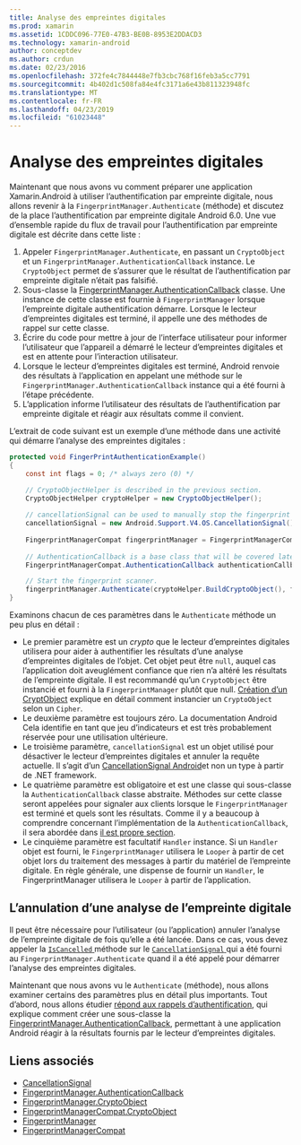 ```yaml
---
title: Analyse des empreintes digitales
ms.prod: xamarin
ms.assetid: 1CDDC096-77E0-47B3-BE0B-8953E2DDACD3
ms.technology: xamarin-android
author: conceptdev
ms.author: crdun
ms.date: 02/23/2016
ms.openlocfilehash: 372fe4c7844448e7fb3cbc768f16feb3a5cc7791
ms.sourcegitcommit: 4b402d1c508fa84e4fc3171a6e43b811323948fc
ms.translationtype: MT
ms.contentlocale: fr-FR
ms.lasthandoff: 04/23/2019
ms.locfileid: "61023448"
---
```

# <a name="scanning-for-fingerprints"></a>Analyse des empreintes digitales

Maintenant que nous avons vu comment préparer une application Xamarin.Android à utiliser l’authentification par empreinte digitale, nous allons revenir à la `FingerprintManager.Authenticate` (méthode) et discutez de la place l’authentification par empreinte digitale Android 6.0. Une vue d’ensemble rapide du flux de travail pour l’authentification par empreinte digitale est décrite dans cette liste :

1. Appeler `FingerprintManager.Authenticate`, en passant un `CryptoObject` et un `FingerprintManager.AuthenticationCallback` instance. Le `CryptoObject` permet de s’assurer que le résultat de l’authentification par empreinte digitale n’était pas falsifié. 
2. Sous-classe la [FingerprintManager.AuthenticationCallback](https://developer.android.com/reference/android/hardware/fingerprint/FingerprintManager.AuthenticationCallback.html) classe. Une instance de cette classe est fournie à `FingerprintManager` lorsque l’empreinte digitale authentification démarre. Lorsque le lecteur d’empreintes digitales est terminé, il appelle une des méthodes de rappel sur cette classe.
3. Écrire du code pour mettre à jour de l’interface utilisateur pour informer l’utilisateur que l’appareil a démarré le lecteur d’empreintes digitales et est en attente pour l’interaction utilisateur. 
4. Lorsque le lecteur d’empreintes digitales est terminé, Android renvoie des résultats à l’application en appelant une méthode sur le `FingerprintManager.AuthenticationCallback` instance qui a été fourni à l’étape précédente.
5. L’application informe l’utilisateur des résultats de l’authentification par empreinte digitale et réagir aux résultats comme il convient. 

L’extrait de code suivant est un exemple d’une méthode dans une activité qui démarre l’analyse des empreintes digitales :

```csharp
protected void FingerPrintAuthenticationExample()
{
    const int flags = 0; /* always zero (0) */

    // CryptoObjectHelper is described in the previous section.
    CryptoObjectHelper cryptoHelper = new CryptoObjectHelper();    
    
    // cancellationSignal can be used to manually stop the fingerprint scanner. 
    cancellationSignal = new Android.Support.V4.OS.CancellationSignal();
    
    FingerprintManagerCompat fingerprintManager = FingerprintManagerCompat.From(this);
    
    // AuthenticationCallback is a base class that will be covered later on in this guide.
    FingerprintManagerCompat.AuthenticationCallback authenticationCallback = new MyAuthCallbackSample(this);

    // Start the fingerprint scanner.
    fingerprintManager.Authenticate(cryptoHelper.BuildCryptoObject(), flags, cancellationSignal, authenticationCallback, null);
}
```

Examinons chacun de ces paramètres dans le `Authenticate` méthode un peu plus en détail :

* Le premier paramètre est un _crypto_ que le lecteur d’empreintes digitales utilisera pour aider à authentifier les résultats d’une analyse d’empreintes digitales de l’objet. Cet objet peut être `null`, auquel cas l’application doit aveuglément confiance que rien n’a altéré les résultats de l’empreinte digitale. Il est recommandé qu’un `CryptoObject` être instancié et fourni à la `FingerprintManager` plutôt que null. [Création d’un CryptObject](~/android/platform/fingerprint-authentication/creating-a-cryptoobject.md) explique en détail comment instancier un `CryptoObject` selon un `Cipher`.
* Le deuxième paramètre est toujours zéro. La documentation Android Cela identifie en tant que jeu d’indicateurs et est très probablement réservée pour une utilisation ultérieure. 
* Le troisième paramètre, `cancellationSignal` est un objet utilisé pour désactiver le lecteur d’empreintes digitales et annuler la requête actuelle. Il s’agit d’un [CancellationSignal Android](https://developer.android.com/reference/android/os/CancellationSignal.html)et non un type à partir de .NET framework.
* Le quatrième paramètre est obligatoire et est une classe qui sous-classe la `AuthenticationCallback` classe abstraite. Méthodes sur cette classe seront appelées pour signaler aux clients lorsque le `FingerprintManager` est terminé et quels sont les résultats. Comme il y a beaucoup à comprendre concernant l’implémentation de la `AuthenticationCallback`, il sera abordée dans [il est propre section](~/android/platform/fingerprint-authentication/fingerprint-authentication-callbacks.md).
* Le cinquième paramètre est facultatif `Handler` instance. Si un `Handler` objet est fourni, le `FingerprintManager` utilisera le `Looper` à partir de cet objet lors du traitement des messages à partir du matériel de l’empreinte digitale. En règle générale, une dispense de fournir un `Handler`, le FingerprintManager utilisera le `Looper` à partir de l’application.

## <a name="cancelling-a-fingerprint-scan"></a>L’annulation d’une analyse de l’empreinte digitale

Il peut être nécessaire pour l’utilisateur (ou l’application) annuler l’analyse de l’empreinte digitale de fois qu’elle a été lancée. Dans ce cas, vous devez appeler la [ `IsCancelled` ](https://developer.android.com/reference/android/os/CancellationSignal.html#isCanceled()) méthode sur le [ `CancellationSignal` ](https://developer.android.com/reference/android/os/CancellationSignal.html) qui a été fourni au `FingerprintManager.Authenticate` quand il a été appelé pour démarrer l’analyse des empreintes digitales.

Maintenant que nous avons vu le `Authenticate` (méthode), nous allons examiner certains des paramètres plus en détail plus importants. Tout d’abord, nous allons étudier [répond aux rappels d’authentification](~/android/platform/fingerprint-authentication/fingerprint-authentication-callbacks.md), qui explique comment créer une sous-classe la [FingerprintManager.AuthenticationCallback](https://developer.android.com/reference/android/hardware/fingerprint/FingerprintManager.AuthenticationCallback.html), permettant à une application Android réagir à la résultats fournis par le lecteur d’empreintes digitales.




## <a name="related-links"></a>Liens associés

- [CancellationSignal](https://developer.android.com/reference/android/os/CancellationSignal.html)
- [FingerprintManager.AuthenticationCallback](https://developer.android.com/reference/android/hardware/fingerprint/FingerprintManager.AuthenticationCallback.html)
- [FingerprintManager.CryptoObject](https://developer.android.com/reference/android/hardware/fingerprint/FingerprintManager.CryptoObject.html)
- [FingerprintManagerCompat.CryptoObject](https://developer.android.com/reference/android/support/v4/hardware/fingerprint/FingerprintManagerCompat.CryptoObject.html)
- [FingerprintManager](https://developer.android.com/reference/android/hardware/fingerprint/FingerprintManager.html)
- [FingerprintManagerCompat](https://developer.android.com/reference/android/support/v4/hardware/fingerprint/FingerprintManagerCompat.html)
